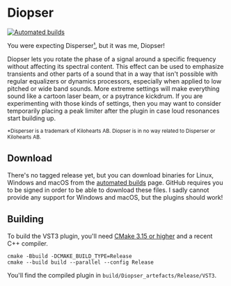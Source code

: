 # Diopser

[![Automated builds](https://github.com/robbert-vdh/diopser/workflows/Automated%20builds/badge.svg?branch=master&event=push)](https://github.com/robbert-vdh/diopser/actions?query=workflow%3A%22Automated+builds%22+branch%3Amaster)

You were expecting Disperser[¹](#disperser), but it was me, Diopser!

Diopser lets you rotate the phase of a signal around a specific frequency
without affecting its spectral content. This effect can be used to emphasize
transients and other parts of a sound that in a way that isn't possible with
regular equalizers or dynamics processors, especially when applied to low
pitched or wide band sounds. More extreme settings will make everything sound
like a cartoon laser beam, or a psytrance kickdrum. If you are experimenting
with those kinds of settings, then you may want to consider temporarily placing
a peak limiter after the plugin in case loud resonances start building up.

<sup id="disperser">
  *Disperser is a trademark of Kilohearts AB. Diopser is in no way related to
  Disperser or Kilohearts AB.
</sup>

## Download

There's no tagged release yet, but you can download binaries for Linux, Windows
and macOS from the [automated
builds](https://github.com/robbert-vdh/diopser/actions?query=workflow%3A%22Automated+builds%22+branch%3Amaster)
page. GitHub requires you to be signed in order to be able to download these
files. I sadly cannot provide any support for Windows and macOS, but the plugins
should work!

## Building

To build the VST3 plugin, you'll need [CMake 3.15 or
higher](https://cliutils.gitlab.io/modern-cmake/chapters/intro/installing.html)
and a recent C++ compiler.

```shell
cmake -Bbuild -DCMAKE_BUILD_TYPE=Release
cmake --build build --parallel --config Release
```

You'll find the compiled plugin in `build/Diopser_artefacts/Release/VST3`.
